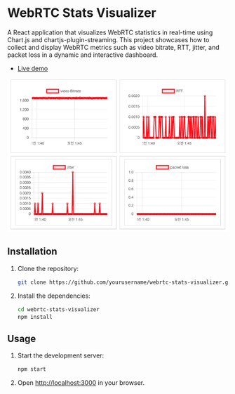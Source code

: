# WebRTC Stats Visualizer

A React application that visualizes WebRTC statistics in real-time using Chart.js and chartjs-plugin-streaming. This project showcases how to collect and display WebRTC metrics such as video bitrate, RTT, jitter, and packet loss in a dynamic and interactive dashboard.

- [Live demo](https://scintillating-brioche-d5e5f9.netlify.app)

![WebRTC Stats Visualizer](./image.png)

## Installation

1. Clone the repository:

   ```bash
   git clone https://github.com/yourusername/webrtc-stats-visualizer.git
   ```

2. Install the dependencies:
   ```bash
   cd webrtc-stats-visualizer
   npm install
   ```

## Usage

1. Start the development server:

   ```bash
   npm start
   ```

2. Open [http://localhost:3000](http://localhost:3000) in your browser.
